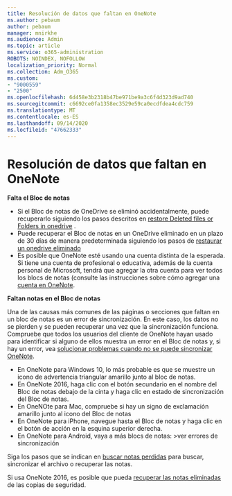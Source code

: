 ```yaml
---
title: Resolución de datos que faltan en OneNote
ms.author: pebaum
author: pebaum
manager: mnirkhe
ms.audience: Admin
ms.topic: article
ms.service: o365-administration
ROBOTS: NOINDEX, NOFOLLOW
localization_priority: Normal
ms.collection: Adm_O365
ms.custom:
- "9000559"
- "2500"
ms.openlocfilehash: 6d458e3b2318b47be971be9a3c6f4d323d9ad740
ms.sourcegitcommit: c6692ce0fa1358ec3529e59ca0ecdfdea4cdc759
ms.translationtype: MT
ms.contentlocale: es-ES
ms.lasthandoff: 09/14/2020
ms.locfileid: "47662333"
---
```

# <a name="resolving-missing-data-in-onenote"></a>Resolución de datos que faltan en OneNote

**Falta el Bloc de notas**

- Si el Bloc de notas de OneDrive se eliminó accidentalmente, puede recuperarlo siguiendo los pasos descritos en [restore Deleted files or Folders in onedrive](https://support.office.com/article/949ada80-0026-4db3-a953-c99083e6a84f) .
- Puede recuperar el Bloc de notas en un OneDrive eliminado en un plazo de 30 días de manera predeterminada siguiendo los pasos de [restaurar un onedrive eliminado](https://docs.microsoft.com/onedrive/restore-deleted-onedrive)
- Es posible que OneNote esté usando una cuenta distinta de la esperada. Si tiene una cuenta de profesional o educativa, además de la cuenta personal de Microsoft, tendrá que agregar la otra cuenta para ver todos los blocs de notas (consulte las instrucciones sobre cómo agregar una [cuenta en OneNote](https://support.office.com/article/5afff855-54ee-47e4-a773-db048d4ac299).

**Faltan notas en el Bloc de notas**

Una de las causas más comunes de las páginas o secciones que faltan en un bloc de notas es un error de sincronización. En este caso, los datos no se pierden y se pueden recuperar una vez que la sincronización funciona. Compruebe que todos los usuarios del cliente de OneNote hayan usado para identificar si alguno de ellos muestra un error en el Bloc de notas y, si hay un error, vea [solucionar problemas cuando no se puede sincronizar OneNote](https://support.office.com/article/299495ef-66d1-448f-90c1-b785a6968d45).

- En OneNote para Windows 10, lo más probable es que se muestre un icono de advertencia triangular amarillo junto al bloc de notas.
- En OneNote 2016, haga clic con el botón secundario en el nombre del Bloc de notas debajo de la cinta y haga clic en estado de sincronización del Bloc de notas.
- En OneNOte para Mac, compruebe si hay un signo de exclamación amarillo junto al icono del Bloc de notas
- En OneNote para iPhone, navegue hasta el Bloc de notas y haga clic en el botón de acción en la esquina superior derecha.
- En OneNote para Android, vaya a más blocs de notas: >ver errores de sincronización

Siga los pasos que se indican en [buscar notas perdidas](https://support.office.com/article/32cb2bd7-afe7-44d2-a711-398a88421287) para buscar, sincronizar el archivo o recuperar las notas.

Si usa OneNote 2016, es posible que pueda [recuperar las notas eliminadas](https://support.office.com/article/32ed1036-74fd-4c21-bc28-033a486e6b14) de las copias de seguridad.
